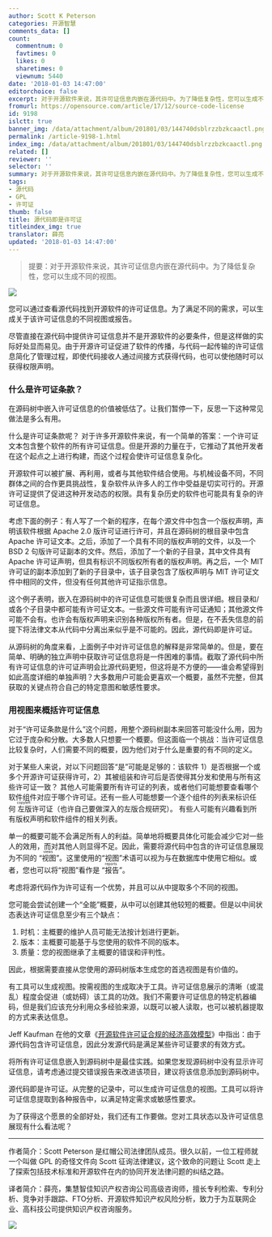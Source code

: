 ```yaml
---
author: Scott K Peterson
categories: 开源智慧
comments_data: []
count:
  commentnum: 0
  favtimes: 0
  likes: 0
  sharetimes: 0
  viewnum: 5440
date: '2018-01-03 14:47:00'
editorchoice: false
excerpt: 对于开源软件来说，其许可证信息内嵌在源代码中。为了降低复杂性，您可以生成不同的视图。 
fromurl: https://opensource.com/article/17/12/source-code-license
id: 9198
islctt: true
banner_img: /data/attachment/album/201801/03/144740dsblrzzbzkcaactl.png
permalink: /article-9198-1.html
index_img: /data/attachment/album/201801/03/144740dsblrzzbzkcaactl.png.thumb.jpg
related: []
reviewer: ''
selector: ''
summary: 对于开源软件来说，其许可证信息内嵌在源代码中。为了降低复杂性，您可以生成不同的视图。 
tags:
- 源代码
- GPL
- 许可证
thumb: false
title: 源代码即是许可证
titleindex_img: true
translator: 薛亮
updated: '2018-01-03 14:47:00'
---
```



> 
> 提要：对于开源软件来说，其许可证信息内嵌在源代码中。为了降低复杂性，您可以生成不同的视图。
> 
> 
> 


![](/data/attachment/album/201801/03/144740dsblrzzbzkcaactl.png)


您可以通过查看源代码找到开源软件的许可证信息。为了满足不同的需求，可以生成关于该许可证信息的不同视图或报告。


尽管直接在源代码中提供许可证信息并不是开源软件的必要条件，但是这样做的实际好处显而易见。由于开源许可证促进了软件的传播，与代码一起传输的许可证信息简化了管理过程，即使代码接收人通过间接方式获得代码，也可以使他随时可以获得权限声明。


### 什么是许可证条款？


在源码树中嵌入许可证信息的价值被低估了。让我们暂停一下，反思一下这种常见做法是多么有用。


什么是许可证条款呢？ 对于许多开源软件来说，有一个简单的答案：一个许可证文本包含整个软件的所有许可证信息。但是开源的力量在于，它推动了其他开发者在这个起点之上进行构建，而这个过程会使许可证信息复杂化。


开源软件可以被扩展、再利用，或者与其他软件结合使用。与机械设备不同，不同群体之间的合作更具挑战性，复杂软件从许多人的工作中受益是切实可行的。开源许可证提供了促进这种开发动态的权限。具有复杂历史的软件也可能具有复杂的许可证信息。


考虑下面的例子：有人写了一个新的程序，在每个源文件中包含一个版权声明，声明该软件根据 Apache 2.0 版许可证进行许可，并且在源码树的根目录中包含 Apache 许可证文本。之后，添加了一个具有不同的版权声明的文件，以及一个 BSD 2 句版许可证副本的文件。然后，添加了一个新的子目录，其中文件具有 Apache 许可证声明，但具有标识不同版权所有者的版权声明。再之后，一个 MIT 许可证的副本添加到了新的子目录中，该子目录包含了版权声明与 MIT 许可证文件中相同的文件，但没有任何其他许可证指示信息。


这个例子表明，嵌入在源码树中的许可证信息可能很复杂而且很详细。根目录和/或各个子目录中都可能有许可证文本。一些源文件可能有许可证通知；其他源文件可能不会有。也许会有版权声明来识别各种版权所有者。但是，在不丢失信息的前提下将法律文本从代码中分离出来似乎是不可能的。因此，源代码即是许可证。


从源码树的角度来看，上面例子中对许可证信息的解释是非常简单的。但是，要在简单、明确的独立声明中获取许可证信息将是一件困难的事情。截取了源代码中所有许可证信息的许可证声明会比源代码更短，但这将是不方便的——谁会希望得到如此高度详细的单独声明？大多数用户可能会更喜欢一个概要，虽然不完整，但其获取的关键点符合自己的特定意图和敏感性要求。


### 用视图来概括许可证信息


对于“许可证条款是什么”这个问题，用整个源码树副本来回答可能没什么用，因为它过于庞杂和分散。大多数人只想要一个概要。但这面临一个挑战：当许可证信息比较复杂时，人们需要不同的概要，因为他们对于什么是重要的有不同的定义。


对于某些人来说，对以下问题回答“是”可能是足够的：该软件 1）是否根据一个或多个开源许可证获得许可，2）其被组装和许可后是否使得其分发和使用与所有这些许可证一致？ 其他人可能需要所有许可证的列表，或者他们可能想要查看哪个软件组件对应于哪个许可证。还有一些人可能想要一个逐个组件的列表来标识任何<ruby> 左版 <rp>  （ </rp> <rt>  copyleft </rt> <rp>  ） </rp></ruby>许可证（也许自己要做深入的左版合规研究）。 有些人可能有兴趣看到所有版权声明和软件组件的相关列表。


单一的概要可能不会满足所有人的利益。简单地将概要具体化可能会减少它对一些人的效用，而对其他人则显得不足。因此，需要将源代码中包含的许可证信息展现为不同的<ruby> “视图” <rp>  （ </rp> <rt>  views </rt> <rp>  ） </rp></ruby>。这里使用的“视图”术语可以视为与在数据库中使用它相似。或者，您也可以将“视图”看作是<ruby> “报告” <rp>  （ </rp> <rt>  reports </rt> <rp>  ） </rp></ruby>。


考虑将源代码作为许可证有一个优势，并且可以从中提取多个不同的视图。


您可能会尝试创建一个“全能”概要，从中可以创建其他较短的概要。但是以中间状态表达许可证信息至少有三个缺点：


1. 时机：主概要的维护人员可能无法按计划进行更新。
2. 版本：主概要可能基于与您使用的软件不同的版本。
3. 质量：您的视图继承了主概要的错误和评判性。


因此，根据需要直接从您使用的源码树版本生成您的首选视图是有价值的。


有工具可以生成视图。按需视图的生成取决于工具。许可证信息展示的清晰（或混乱）程度会促进（或妨碍）该工具的功效。我们不需要许可证信息的特定机器编码，但是我们应该充分利用众多经验来源，以既可以被人读取，也可以被机器提取的方式来表达信息。


Jeff Kaufman 在他的文章《[开源软件许可证合规的经济高效模型](/article-8849-1.html)》中指出：由于源代码包含许可证信息，因此分发源代码是满足某些许可证要求的有效方式。


将所有许可证信息嵌入到源码树中是最佳实践。如果您发现源码树中没有显示许可证信息，请考虑通过提交错误报告来改进该项目，建议将该信息添加到源码树中。


源代码即是许可证。从完整的记录中，可以生成许可证信息的视图。工具可以将许可证信息提取到各种报告中，以满足特定需求或敏感性要求。


为了获得这个愿景的全部好处，我们还有工作要做。您对工具状态以及许可证信息展现有什么看法呢？




---


作者简介：Scott Peterson 是红帽公司法律团队成员。很久以前，一位工程师就一个叫做 GPL 的奇怪文件向 Scott 征询法律建议，这个致命的问题让 Scott 走上了探索包括技术标准和开源软件在内的协同开发法律问题的纠结之路。 


译者简介：薛亮，集慧智佳知识产权咨询公司高级咨询师，擅长专利检索、专利分析、竞争对手跟踪、FTO分析、开源软件知识产权风险分析，致力于为互联网企业、高科技公司提供知识产权咨询服务。


![](/data/attachment/album/201801/03/144704vwly7fd8xp1hf68k.jpg)